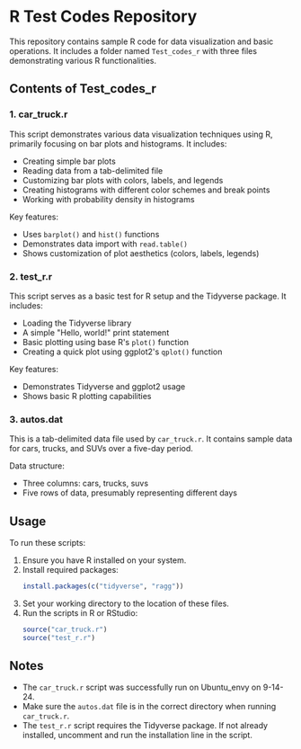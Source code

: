 # R Test Codes Repository

This repository contains sample R code for data visualization and basic operations. It includes a folder named `Test_codes_r` with three files demonstrating various R functionalities.

## Contents of Test_codes_r

### 1. car_truck.r

This script demonstrates various data visualization techniques using R, primarily focusing on bar plots and histograms. It includes:

- Creating simple bar plots
- Reading data from a tab-delimited file
- Customizing bar plots with colors, labels, and legends
- Creating histograms with different color schemes and break points
- Working with probability density in histograms

Key features:
- Uses `barplot()` and `hist()` functions
- Demonstrates data import with `read.table()`
- Shows customization of plot aesthetics (colors, labels, legends)

### 2. test_r.r

This script serves as a basic test for R setup and the Tidyverse package. It includes:

- Loading the Tidyverse library
- A simple "Hello, world!" print statement
- Basic plotting using base R's `plot()` function
- Creating a quick plot using ggplot2's `qplot()` function

Key features:
- Demonstrates Tidyverse and ggplot2 usage
- Shows basic R plotting capabilities

### 3. autos.dat

This is a tab-delimited data file used by `car_truck.r`. It contains sample data for cars, trucks, and SUVs over a five-day period.

Data structure:
- Three columns: cars, trucks, suvs
- Five rows of data, presumably representing different days

## Usage

To run these scripts:

1. Ensure you have R installed on your system.
2. Install required packages:
   ```R
   install.packages(c("tidyverse", "ragg"))
   ```
3. Set your working directory to the location of these files.
4. Run the scripts in R or RStudio:
   ```R
   source("car_truck.r")
   source("test_r.r")
   ```

## Notes

- The `car_truck.r` script was successfully run on Ubuntu_envy on 9-14-24.
- Make sure the `autos.dat` file is in the correct directory when running `car_truck.r`.
- The `test_r.r` script requires the Tidyverse package. If not already installed, uncomment and run the installation line in the script.
